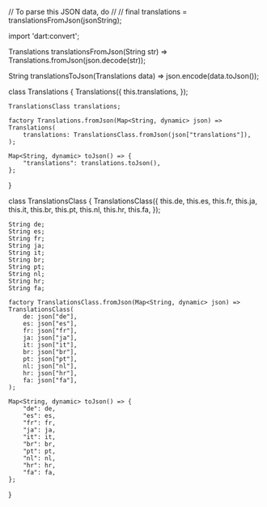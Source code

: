 // To parse this JSON data, do
//
//     final translations = translationsFromJson(jsonString);

import 'dart:convert';

Translations translationsFromJson(String str) => Translations.fromJson(json.decode(str));

String translationsToJson(Translations data) => json.encode(data.toJson());

class Translations {
    Translations({
        this.translations,
    });

    TranslationsClass translations;

    factory Translations.fromJson(Map<String, dynamic> json) => Translations(
        translations: TranslationsClass.fromJson(json["translations"]),
    );

    Map<String, dynamic> toJson() => {
        "translations": translations.toJson(),
    };
}

class TranslationsClass {
    TranslationsClass({
        this.de,
        this.es,
        this.fr,
        this.ja,
        this.it,
        this.br,
        this.pt,
        this.nl,
        this.hr,
        this.fa,
    });

    String de;
    String es;
    String fr;
    String ja;
    String it;
    String br;
    String pt;
    String nl;
    String hr;
    String fa;

    factory TranslationsClass.fromJson(Map<String, dynamic> json) => TranslationsClass(
        de: json["de"],
        es: json["es"],
        fr: json["fr"],
        ja: json["ja"],
        it: json["it"],
        br: json["br"],
        pt: json["pt"],
        nl: json["nl"],
        hr: json["hr"],
        fa: json["fa"],
    );

    Map<String, dynamic> toJson() => {
        "de": de,
        "es": es,
        "fr": fr,
        "ja": ja,
        "it": it,
        "br": br,
        "pt": pt,
        "nl": nl,
        "hr": hr,
        "fa": fa,
    };
}
